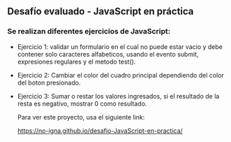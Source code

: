 ## Desafío evaluado - JavaScript en práctica

### Se realizan diferentes ejercicios de JavaScript:
- Ejercicio 1: validar un formulario en el cual no puede estar vacio y debe contener solo caracteres alfabeticos, usando el evento submit, expresiones regulares y el metodo test().
- Ejercicio 2: Cambiar el color del cuadro principal dependiendo del color del boton presionado.
- Ejercicio 3: Sumar o restar los valores ingresados, si el resultado de la resta es negativo, mostrar 0 como resultado.

  Para ver este proyecto, usa el siguiente link:

  https://no-igna.github.io/desafio-JavaScript-en-practica/

